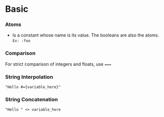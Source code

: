 # Basic

### Atoms
* Is a constant whose name is its value. The booleans are also the atoms.
 ```Ex: :foo``` 


### Comparison

For strict comparison of integers and floats, use ```===```

### String Interpolation
```"Hello #={variable_here}"```

### String Concatenation 
```"Hello " <> variable_here```
